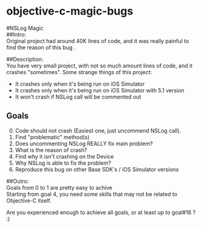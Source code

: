objective-c-magic-bugs
======================
#NSLog Magic  
##Intro:  
Original project had around 40K lines of code, and it was really painful to find the reason of this bug  .

##Description:  
You have very small project, with not so much amount lines of code, and it crashes "sometimes". 
Some strange things of this project:  
* It crashes only when it's being run on iOS Simulator  
* It crashes only when it's being run on iOS Simulator with 5.1 version  
* It won't crash if NSLog call will be commented out  
  
## Goals  
0. Code should not crash (Easiest one, just uncommend NSLog call).  
1. Find "problematic" method(s)  
2. Does uncommenting NSLog REALLY fix main problem?  
4. What is the reason of crash?  
8. Find why it isn't crashing on the Device  
16. Why NSLog is able to fix the problem?  
32. Reproduce this bug on other Base SDK's / iOS Simulator versions

##Outro:  
Goals from 0 to 1 are pretty easy to achive  
Starting from goal 4, you need some skills that may not be related to Objective-C itself.   

Are you experienced enough to achieve all goals, or at least up to goal#16 ? :)  
